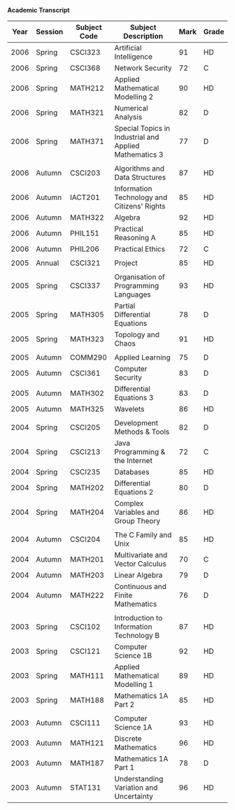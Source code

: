 **Academic Transcript**

| **Year** | **Session** | **Subject Code** | **Subject Description**                                | **Mark** | **Grade** |
|----------|-------------|------------------|--------------------------------------------------------|----------|-----------|
| 2006     | Spring      | CSCI323          | Artificial Intelligence                                | 91       | HD        |
| 2006     | Spring      | CSCI368          | Network Security                                       | 72       | C         |
| 2006     | Spring      | MATH212          | Applied Mathematical Modelling 2                       | 90       | HD        |
| 2006     | Spring      | MATH321          | Numerical Analysis                                     | 82       | D         |
| 2006     | Spring      | MATH371          | Special Topics in Industrial and Applied Mathematics 3 | 77       | D         |
|          |             |                  |                                                        |          |           |
| 2006     | Autumn      | CSCI203          | Algorithms and Data Structures                         | 87       | HD        |
| 2006     | Autumn      | IACT201          | Information Technology and Citizens' Rights            | 85       | HD        |
| 2006     | Autumn      | MATH322          | Algebra                                                | 92       | HD        |
| 2006     | Autumn      | PHIL151          | Practical Reasoning A                                  | 85       | HD        |
| 2006     | Autumn      | PHIL206          | Practical Ethics                                       | 72       | C         |
|          |             |                  |                                                        |          |           |
| 2005     | Annual      | CSCI321          | Project                                                | 85       | HD        |
|          |             |                  |                                                        |          |           |
| 2005     | Spring      | CSCI337          | Organisation of Programming Languages                  | 93       | HD        |
| 2005     | Spring      | MATH305          | Partial Differential Equations                         | 78       | D         |
| 2005     | Spring      | MATH323          | Topology and Chaos                                     | 91       | HD        |
|          |             |                  |                                                        |          |           |
| 2005     | Autumn      | COMM290          | Applied Learning                                       | 75       | D         |
| 2005     | Autumn      | CSCI361          | Computer Security                                      | 83       | D         |
| 2005     | Autumn      | MATH302          | Differential Equations 3                               | 83       | D         |
| 2005     | Autumn      | MATH325          | Wavelets                                               | 86       | HD        |
|          |             |                  |                                                        |          |           |
| 2004     | Spring      | CSCI205          | Development Methods & Tools                            | 82       | D         |
| 2004     | Spring      | CSCI213          | Java Programming & the Internet                        | 72       | C         |
| 2004     | Spring      | CSCI235          | Databases                                              | 85       | HD        |
| 2004     | Spring      | MATH202          | Differential Equations 2                               | 80       | D         |
| 2004     | Spring      | MATH204          | Complex Variables and Group Theory                     | 86       | HD        |
|          |             |                  |                                                        |          |           |
| 2004     | Autumn      | CSCI204          | The C Family and Unix                                  | 85       | HD        |
| 2004     | Autumn      | MATH201          | Multivariate and Vector Calculus                       | 70       | C         |
| 2004     | Autumn      | MATH203          | Linear Algebra                                         | 79       | D         |
| 2004     | Autumn      | MATH222          | Continuous and Finite Mathematics                      | 76       | D         |
|          |             |                  |                                                        |          |           |
| 2003     | Spring      | CSCI102          | Introduction to Information Technology B               | 87       | HD        |
| 2003     | Spring      | CSCI121          | Computer Science 1B                                    | 92       | HD        |
| 2003     | Spring      | MATH111          | Applied Mathematical Modelling 1                       | 89       | HD        |
| 2003     | Spring      | MATH188          | Mathematics 1A Part 2                                  | 85       | HD        |
|          |             |                  |                                                        |          |           |
| 2003     | Autumn      | CSCI111          | Computer Science 1A                                    | 93       | HD        |
| 2003     | Autumn      | MATH121          | Discrete Mathematics                                   | 96       | HD        |
| 2003     | Autumn      | MATH187          | Mathematics 1A Part 1                                  | 78       | D         |
| 2003     | Autumn      | STAT131          | Understanding Variation and Uncertainty                | 96       | HD        |
